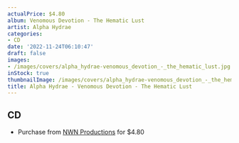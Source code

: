 ```yaml
---
actualPrice: $4.80
album: Venomous Devotion - The Hematic Lust
artist: Alpha Hydrae
categories:
- CD
date: '2022-11-24T06:10:47'
draft: false
images:
- /images/covers/alpha_hydrae-venomous_devotion_-_the_hematic_lust.jpg
inStock: true
thumbnailImage: /images/covers/alpha_hydrae-venomous_devotion_-_the_hematic_lust-thumb.jpg
title: Alpha Hydrae - Venomous Devotion - The Hematic Lust
---
```


## CD
* Purchase from [NWN Productions](http://shop.nwnprod.com/index.php?route=product/product&path=93&product_id=2048&sort=pd.name&order=ASC) for $4.80
